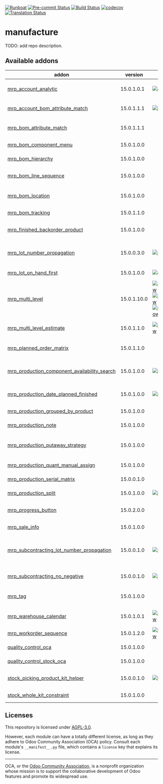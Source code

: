 
[![Runboat](https://img.shields.io/badge/runboat-Try%20me-875A7B.png)](https://runboat.odoo-community.org/builds?repo=OCA/manufacture&target_branch=15.0)
[![Pre-commit Status](https://github.com/OCA/manufacture/actions/workflows/pre-commit.yml/badge.svg?branch=15.0)](https://github.com/OCA/manufacture/actions/workflows/pre-commit.yml?query=branch%3A15.0)
[![Build Status](https://github.com/OCA/manufacture/actions/workflows/test.yml/badge.svg?branch=15.0)](https://github.com/OCA/manufacture/actions/workflows/test.yml?query=branch%3A15.0)
[![codecov](https://codecov.io/gh/OCA/manufacture/branch/15.0/graph/badge.svg)](https://codecov.io/gh/OCA/manufacture)
[![Translation Status](https://translation.odoo-community.org/widgets/manufacture-15-0/-/svg-badge.svg)](https://translation.odoo-community.org/engage/manufacture-15-0/?utm_source=widget)

<!-- /!\ do not modify above this line -->

# manufacture

TODO: add repo description.

<!-- /!\ do not modify below this line -->

<!-- prettier-ignore-start -->

[//]: # (addons)

Available addons
----------------
addon | version | maintainers | summary
--- | --- | --- | ---
[mrp_account_analytic](mrp_account_analytic/) | 15.0.1.0.1 | [![dreispt](https://github.com/dreispt.png?size=30px)](https://github.com/dreispt) | Consuming raw materials and operations generated Analytic Items
[mrp_account_bom_attribute_match](mrp_account_bom_attribute_match/) | 15.0.1.1.1 | [![ivantodorovich](https://github.com/ivantodorovich.png?size=30px)](https://github.com/ivantodorovich) | Glue module between `mrp_account` and `mrp_bom_attribute_match`
[mrp_bom_attribute_match](mrp_bom_attribute_match/) | 15.0.1.1.1 |  | Dynamic BOM component based on product attribute
[mrp_bom_component_menu](mrp_bom_component_menu/) | 15.0.1.0.0 |  | MRP BOM Component Menu
[mrp_bom_hierarchy](mrp_bom_hierarchy/) | 15.0.1.0.0 |  | Make it easy to navigate through BoM hierarchy.
[mrp_bom_line_sequence](mrp_bom_line_sequence/) | 15.0.1.0.0 |  | Manages the order of BOM lines by displaying its sequence
[mrp_bom_location](mrp_bom_location/) | 15.0.1.0.0 |  | Adds location field to Bill of Materials and its components.
[mrp_bom_tracking](mrp_bom_tracking/) | 15.0.1.1.0 |  | Logs any change to a BoM in the chatter
[mrp_finished_backorder_product](mrp_finished_backorder_product/) | 15.0.1.0.0 |  | Be able to see the summary of the finished manufactured orders
[mrp_lot_number_propagation](mrp_lot_number_propagation/) | 15.0.0.3.0 | [![sebalix](https://github.com/sebalix.png?size=30px)](https://github.com/sebalix) | Propagate a serial number from a component to a finished product
[mrp_lot_on_hand_first](mrp_lot_on_hand_first/) | 15.0.1.0.0 | [![grindtildeath](https://github.com/grindtildeath.png?size=30px)](https://github.com/grindtildeath) | Allows to display lots on hand first in M2o fields
[mrp_multi_level](mrp_multi_level/) | 15.0.1.10.0 | [![JordiBForgeFlow](https://github.com/JordiBForgeFlow.png?size=30px)](https://github.com/JordiBForgeFlow) [![LoisRForgeFlow](https://github.com/LoisRForgeFlow.png?size=30px)](https://github.com/LoisRForgeFlow) [![ChrisOForgeFlow](https://github.com/ChrisOForgeFlow.png?size=30px)](https://github.com/ChrisOForgeFlow) | Adds an MRP Scheduler
[mrp_multi_level_estimate](mrp_multi_level_estimate/) | 15.0.1.1.0 | [![LoisRForgeFlow](https://github.com/LoisRForgeFlow.png?size=30px)](https://github.com/LoisRForgeFlow) | Allows to consider demand estimates using MRP multi level.
[mrp_planned_order_matrix](mrp_planned_order_matrix/) | 15.0.1.1.0 |  | Allows to create fixed planned orders on a grid view.
[mrp_production_component_availability_search](mrp_production_component_availability_search/) | 15.0.1.0.0 | [![ivantodorovich](https://github.com/ivantodorovich.png?size=30px)](https://github.com/ivantodorovich) | Filter manufacturing orders by their components availability state
[mrp_production_date_planned_finished](mrp_production_date_planned_finished/) | 15.0.1.0.0 | [![ivantodorovich](https://github.com/ivantodorovich.png?size=30px)](https://github.com/ivantodorovich) | Allows to plan production from the desired finish date
[mrp_production_grouped_by_product](mrp_production_grouped_by_product/) | 15.0.1.0.0 |  | Production Grouped By Product
[mrp_production_note](mrp_production_note/) | 15.0.1.0.0 |  | Notes in production orders
[mrp_production_putaway_strategy](mrp_production_putaway_strategy/) | 15.0.1.0.0 |  | Applies putaway strategies to manufacturing orders for finished products.
[mrp_production_quant_manual_assign](mrp_production_quant_manual_assign/) | 15.0.1.0.0 |  | Production - Manual Quant Assignment
[mrp_production_serial_matrix](mrp_production_serial_matrix/) | 15.0.0.1.0 |  | MRP Production Serial Matrix
[mrp_production_split](mrp_production_split/) | 15.0.1.0.0 | [![ivantodorovich](https://github.com/ivantodorovich.png?size=30px)](https://github.com/ivantodorovich) | Split Manufacturing Orders into smaller ones
[mrp_progress_button](mrp_progress_button/) | 15.0.2.0.0 |  | Add a button on MO to make the MO state 'In Progress'
[mrp_sale_info](mrp_sale_info/) | 15.0.1.0.0 |  | Adds sale information to Manufacturing models
[mrp_subcontracting_lot_number_propagation](mrp_subcontracting_lot_number_propagation/) | 15.0.0.1.0 | [![sebalix](https://github.com/sebalix.png?size=30px)](https://github.com/sebalix) | Propagate a serial number from a component to a finished product (subcontracting integration)
[mrp_subcontracting_no_negative](mrp_subcontracting_no_negative/) | 15.0.0.1.0 | [![sebalix](https://github.com/sebalix.png?size=30px)](https://github.com/sebalix) | Disallow negative stock levels in subcontractor locations.
[mrp_tag](mrp_tag/) | 15.0.1.0.0 |  | Allows to add multiple tags to Manufacturing Orders
[mrp_warehouse_calendar](mrp_warehouse_calendar/) | 15.0.1.0.1 | [![JordiBForgeFlow](https://github.com/JordiBForgeFlow.png?size=30px)](https://github.com/JordiBForgeFlow) | Considers the warehouse calendars in manufacturing
[mrp_workorder_sequence](mrp_workorder_sequence/) | 15.0.1.2.0 | [![LoisRForgeFlow](https://github.com/LoisRForgeFlow.png?size=30px)](https://github.com/LoisRForgeFlow) | adds sequence to production work orders.
[quality_control_oca](quality_control_oca/) | 15.0.1.0.0 |  | Generic infrastructure for quality tests.
[quality_control_stock_oca](quality_control_stock_oca/) | 15.0.1.0.0 |  | Quality control - Stock (OCA)
[stock_picking_product_kit_helper](stock_picking_product_kit_helper/) | 15.0.0.1.0 | [![kittiu](https://github.com/kittiu.png?size=30px)](https://github.com/kittiu) | Set quanity in picking line based on product kit quantity
[stock_whole_kit_constraint](stock_whole_kit_constraint/) | 15.0.1.0.0 |  | Avoid to deliver a kit partially

[//]: # (end addons)

<!-- prettier-ignore-end -->

## Licenses

This repository is licensed under [AGPL-3.0](LICENSE).

However, each module can have a totally different license, as long as they adhere to Odoo Community Association (OCA)
policy. Consult each module's `__manifest__.py` file, which contains a `license` key
that explains its license.

----
OCA, or the [Odoo Community Association](http://odoo-community.org/), is a nonprofit
organization whose mission is to support the collaborative development of Odoo features
and promote its widespread use.
